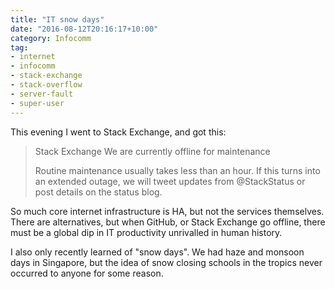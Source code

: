 ```yaml
---
title: "IT snow days"
date: "2016-08-12T20:16:17+10:00"
category: Infocomm
tag:
- internet
- infocomm
- stack-exchange
- stack-overflow
- server-fault
- super-user
---
```

This evening I went to Stack Exchange, and got this:

> Stack Exchange
> We are currently offline for maintenance
>
> Routine maintenance usually takes less than an hour. If this 
> turns into an extended outage, we will tweet updates from 
> @StackStatus or post details on the status blog.

So much core internet infrastructure is HA, but not the services themselves. There are alternatives, but when GitHub, or Stack Exchange go offline, there must be a global dip in IT productivity unrivalled in human history.

I also only recently learned of "snow days". We had haze and monsoon days in Singapore, but the idea of snow closing schools in the tropics never occurred to anyone for some reason.

